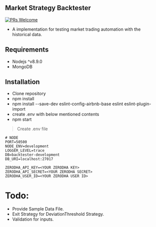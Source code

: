 ## Market Strategy Backtester

[![PRs Welcome](https://img.shields.io/badge/prs-welcome-brightgreen.svg?style=flat-square)](http://makeapullrequest.com)

- A implementation for testing market trading automation with the historical data.

## Requirements

- Nodejs ^v8.9.0
- MongoDB

## Installation

* Clone repository
* npm install
* npm install --save-dev eslint-config-airbnb-base eslint eslint-plugin-import
* create .env with below mentioned contents
* npm start

> Create .env file

```
# NODE
PORT=50500
NODE_ENV=development
LOGGER_LEVEL=trace
DB=backtester-development
DB_URI=localhost:27017

ZERODHA_API_KEY=<YOUR ZERODHA KEY>
ZERODHA_API_SECRET=<YOUR ZERODHA SECRET>
ZERODHA_USER_ID=<YOUR ZERODHA USER ID>
```

# Todo:

- Provide Sample Data File.
- Exit Strategy for DeviationThreshold Strategy.
- Validation for inputs.
